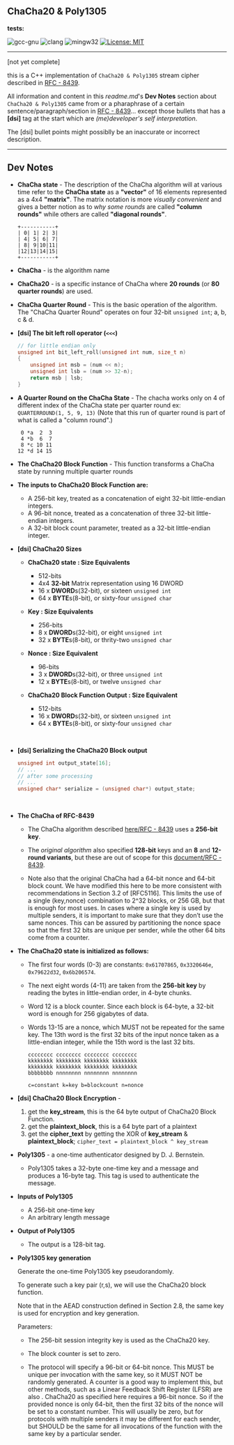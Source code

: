 ## ChaCha20 & Poly1305

**tests:**

![gcc-gnu](https://github.com/mrdcvlsc/ChaCha20-Poly1305/actions/workflows/gcc-gnu.yml/badge.svg)
![clang](https://github.com/mrdcvlsc/ChaCha20-Poly1305/actions/workflows/clang.yml/badge.svg)
![mingw32](https://github.com/mrdcvlsc/ChaCha20-Poly1305/actions/workflows/mingw32.yml/badge.svg)
[![License: MIT](https://img.shields.io/badge/License-MIT-green.svg)](https://opensource.org/licenses/MIT)

-----

[not yet complete]

this is a C++ implementation of ```ChaCha20 & Poly1305``` stream cipher described in [RFC - 8439](https://www.rfc-editor.org/info/rfc8439).

All information and content in this _readme.md_'s **Dev Notes** section about ```ChaCha20 & Poly1305``` came from or a pharaphrase of a certain sentence/paragraph/section in [RFC - 8439](https://www.rfc-editor.org/info/rfc8439)... except those bullets that has a **[dsi]** tag at the start which are _(me)developer's self interpretation_.

The [dsi] bullet points might possiblly be an inaccurate or incorrect description.

-----

## Dev Notes
- **ChaCha state** - The description of the ChaCha algorithm will at various time refer to the **ChaCha state** as a **"vector"** of 16 elements represented as a 4x4 **"matrix"**. The matrix notation is more _visually convenient_ and gives a better notion as to _why some rounds_ are called **"column rounds"** while others are called **"diagonal rounds"**.
    ```
    +-----------+
    | 0| 1| 2| 3|
    | 4| 5| 6| 7|
    | 8| 9|10|11|
    |12|13|14|15|
    +-----------+
    ```

- **ChaCha** - is the algorithm name

- **ChaCha20** - is a specific instance of ChaCha where **20 rounds** (or **80 quarter rounds**) are used.

- **ChaCha Quarter Round** - This is the basic operation of the algorithm. The "ChaCha Quarter Round" operates on four 32-bit ```unsigned int```; a, b, c & d.

- **[dsi] The bit left  roll operator (```<<<```)**
    ```c++
    // for little endian only
    unsigned int bit_left_roll(unsigned int num, size_t n)
    {
        unsigned int msb = (num << n);
        unsigned int lsb = (num >> 32-n);
        return msb | lsb;
    }
    ```

- **A Quarter Round on the ChaCha State** - The chacha works only on 4 of different index of the ChaCha state per quarter round ex: ```QUARTERROUND(1, 5, 9, 13)``` (Note that this run of quarter round is part of what is called a
 "column round".)
    ```
     0 *a  2  3
     4 *b  6  7
     8 *c 10 11
    12 *d 14 15
    ```

- **The ChaCha20 Block Function** - This function transforms a ChaCha state by running multiple quarter rounds

- **The inputs to ChaCha20 Block Function are:**
    - A 256-bit key, treated as a concatenation of eight 32-bit little-endian integers.
    - A 96-bit nonce, treated as a concatenation of three 32-bit little-endian integers.
    - A 32-bit block count parameter, treated as a 32-bit little-endian integer.

- **[dsi] ChaCha20 Sizes**

    - **ChaCha20 state : Size Equivalents**
        - 512-bits
        - 4x4 **32-bit** Matrix representation using 16 DWORD
        - 16 x **DWORD**s(32-bit), or sixteen ```unsigned int```
        - 64 x **BYTE**s(8-bit), or sixty-four ```unsigned char```

    - **Key : Size Equivalents**
        - 256-bits
        - 8 x **DWORD**s(32-bit), or eight ```unsigned int```
        - 32 x **BYTE**s(8-bit), or thrity-two ```unsigned char```

    - **Nonce : Size Equivalent**
        - 96-bits
        - 3 x **DWORD**s(32-bit), or three ```unsigned int```
        - 12 x **BYTE**s(8-bit), or twelve ```unsigned char```

    - **ChaCha20 Block Function Output : Size Equivalent**
        - 512-bits
        - 16 x **DWORD**s(32-bit), or sixteen ```unsigned int```
        - 64 x **BYTE**s(8-bit), or sixty-four ```unsigned char```

<br>

- **[dsi] Serializing the ChaCha20 Block output**

    ```c++
    unsigned int output_state[16];
    // ...
    // after some processing
    // ...
    unsigned char* serialize = (unsigned char*) output_state;
    ```

<br>

- **The ChaCha of RFC-8439**

    - The ChaCha algorithm described [here/RFC - 8439](https://www.rfc-editor.org/info/rfc8439) uses a **256-bit key**.

    - The _original algorithm_ also specified **128-bit** keys and an **8** and **12-round variants**, but these are out of scope for this [document/RFC - 8439](https://www.rfc-editor.org/info/rfc8439).

    - Note also that the original ChaCha had a 64-bit nonce and 64-bit block count. We have modified this here to be more consistent with recommendations in Section 3.2 of [RFC5116]. This limits the use of a single (key,nonce) combination to 2^32 blocks, or 256 GB, but that is enough for most uses. In cases where a single key is used by multiple senders, it is important to make sure that they don’t use the same nonces. This can be assured by partitioning the nonce space so that the first 32 bits are unique per sender, while the other 64 bits come from a counter.

- **The ChaCha20 state is initialized as follows:**

    - The first four words (0-3) are constants: ```0x61707865```, ```0x3320646e```, ```0x79622d32```, ```0x6b206574```.

    - The next eight words (4-11) are taken from the **256-bit key** by reading the bytes in little-endian order, in 4-byte chunks.

    - Word 12 is a block counter. Since each block is 64-byte, a 32-bit word is enough for 256 gigabytes of data.

    - Words 13-15 are a nonce, which MUST not be repeated for the same key. The 13th word is the first 32 bits of the input nonce taken as a little-endian integer, while the 15th word is the last 32 bits.

        ```
        cccccccc cccccccc cccccccc cccccccc
        kkkkkkkk kkkkkkkk kkkkkkkk kkkkkkkk
        kkkkkkkk kkkkkkkk kkkkkkkk kkkkkkkk
        bbbbbbbb nnnnnnnn nnnnnnnn nnnnnnnn

        c=constant k=key b=blockcount n=nonce
        ```
- **[dsi] ChaCha20 Block Encryption** - 
    1. get the **key_stream**, this is the 64 byte output of ChaCha20 Block Function.
    2. get the **plaintext_block**, this is a 64 byte part of a plaintext
    3. get the **cipher_text** by getting the XOR of **key_stream** & **plaintext_block**; ```cipher_text = plaintext_block ^ key_stream```

- **Poly1305** - a one-time authenticator designed by D. J. Bernstein.

    - Poly1305 takes a 32-byte one-time key and a message and produces a 16-byte tag. This tag is used to authenticate the message.

- **Inputs of Poly1305**
    - A 256-bit one-time key
    - An arbitrary length message

- **Output of Poly1305**
    - The output is a 128-bit tag.

- **Poly1305 key generation**
    
    Generate the one-time
    Poly1305 key pseudorandomly.

    To generate such a key pair (r,s), we will use the ChaCha20 block function.

    Note that in the AEAD construction defined in Section 2.8, the same key is used for encryption and key generation.

    Parameters:

    - The 256-bit session integrity key is used as the ChaCha20 key.

    - The block counter is set to zero.

    - The protocol will specify a 96-bit or 64-bit nonce. This MUST be unique per invocation with the same key, so it MUST NOT be randomly generated. A counter is a good way to implement this, but other methods, such as a Linear Feedback Shift Register (LFSR) are also . ChaCha20 as specified here requires a 96-bit nonce. So if the provided nonce is only 64-bit, then the first 32 bits of the nonce will be set to a constant number. This will usually be zero, but for protocols with multiple senders it may be different for each sender, but SHOULD be the same for all invocations of the function with the same key by a particular sender.